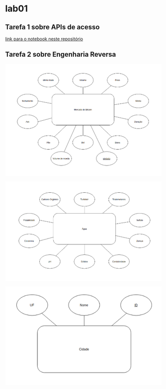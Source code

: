 # lab01

## Tarefa 1 sobre APIs de acesso
[link para o notebook neste repositório](https://github.com/Joao-Pedro-MB/Labs-MC536/tree/master/lab01/notebook)

## Tarefa 2 sobre Engenharia Reversa
![Diagram de Orquestração](images/market.png)

![Diagram de Orquestração](images/agua.png)

![Diagram de Orquestração](images/cidades.png)
